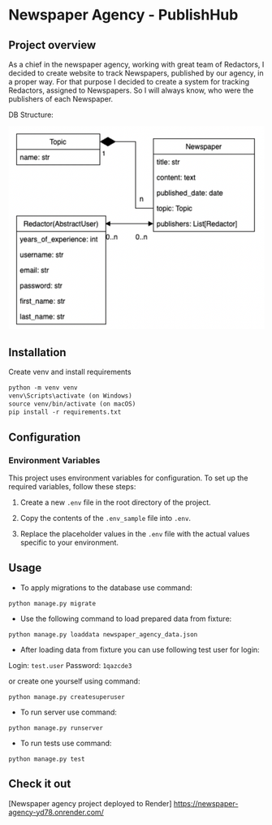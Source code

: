 # Newspaper Agency - PublishHub

## Project overview

As a chief in the newspaper agency, working with great team of Redactors, I decided to create website to track 
Newspapers, published by our agency, in a proper way.
For that purpose I decided to create a system for tracking Redactors, assigned to Newspapers.
So I will always know, who were the publishers of each Newspaper.

DB Structure:

![database structure](static/assets/img/db_structure.png)

## Installation

Create venv and install requirements
```
python -m venv venv
venv\Scripts\activate (on Windows)
source venv/bin/activate (on macOS)
pip install -r requirements.txt
```

## Configuration

### Environment Variables

This project uses environment variables for configuration. To set up the required variables, follow these steps:

1. Create a new `.env` file in the root directory of the project.

2. Copy the contents of the `.env_sample` file into `.env`.

3. Replace the placeholder values in the `.env` file with the actual values specific to your environment.


## Usage

- To apply migrations to the database use command:
```
python manage.py migrate
```
- Use the following command to load prepared data from fixture:
```
python manage.py loaddata newspaper_agency_data.json
```
- After loading data from fixture you can use following test user for login:

Login: `test.user`
Password: `1qazcde3`

or create one yourself using command:

```
python manage.py createsuperuser
```

- To run server use command:
```
python manage.py runserver
```
- To run tests use command:
```
python manage.py test
```

## Check it out 
[Newspaper agency project deployed to Render] https://newspaper-agency-yd78.onrender.com/
